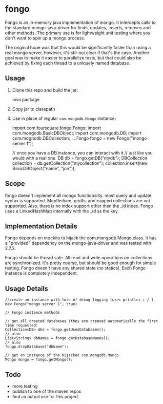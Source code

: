 # fongo

Fongo is an in-memory java implementation of mongo.  It intercepts calls to the standard mongo-java-driver for 
finds, updates, inserts, removes and other methods.  The primary use is for lightweight unit testing where you
don't want to spin up a mongo process.

The original hope was that this would be significantly faster than using a real mongo server, however, it's still not clear if that's the case.  Another goal was to make it easier to parallelize tests, but that could also be achieved
by fixing each thread to a uniquely named database.

## Usage

1. Clone this repo and build the jar:
    
    mvn package

1. Copy jar to classpath

1. Use in place of regular `com.mongodb.Mongo` instance:


    import com.foursquare.fongo.Fongo;
    import com.mongodb.BasicDBObject;
    import com.mongodb.DB;
    import com.mognodb.DBCollection;
    ...
    Fongo fongo = new Fongo("mongo server 1");
    
    // once you have a DB instance, you can interact with it
    // just like you would with a real one.
    DB db = fongo.getDB("mydb");
    DBCollection collection = db.getCollection("mycollection");
    collection.insert(new BasicDBObject("name", "jon"));

## Scope

fongo doesn't implement all mongo functionality. most query and update syntax is supported.  MapReduce,
gridfs, and capped collections are not supported.  Also, there is no index support other than the \_id index.
Fongo uses a LinkedHashMap internally with the \_id as the key.

## Implementation Details

Fongo depends on mockito to hijack the com.mongodb.Mongo class.  It has a "provided" dependency on the mongo-java-driver and was tested with 2.7.2.

Fongo should be thread safe. All read and write operations on collections are synchronized.  It's pretty course, but
should be good enough for simple testing.  Fongo doesn't have any shared state (no statics).  Each Fongo instance is completely independent.

## Usage Details

    //create an instance with lots of debug logging (uses printlns :-/ )
    new Fongo("mongo server 1", true)

    // Fongo instance methods
    
    // get all created databases (they are created automatically the first time requested)
    Collection<DB> dbs = fongo.getUsedDatabases();
    // also
    List<String> dbNames = fongo.getDatabaseNames();
    // also
    fongo.dropDatabase("dbName");

    // get an instance of the hijacked com.mongodb.Mongo
    Mongo mongo = fongo.getMongo();

## Todo

* more testing
* publish to one of the maven repos
* find an actual use for this project
